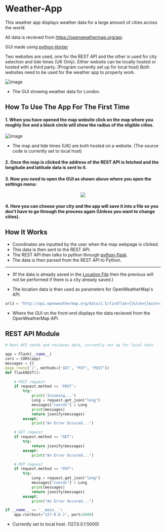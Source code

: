 # Weather-App

This weather app displays weather data for a large amount of cities across the world. 

All data is recieved from https://openweathermap.org/api.

GUI made using [python-tkinter](https://docs.python.org/3/library/tkinter.html)

Two websites are used, one for the REST API and the other is used for city selection and tide times (UK Only).
Either website can be locally hosted or hosted with a third party. (Program currently set up for local host)
Both websites need to be used for the weather app to properly work.

![image](https://user-images.githubusercontent.com/71614127/110513194-de531480-80fd-11eb-92af-e152c9ecf281.png)
* The GUI showing weather data for London.

## How To Use The App For The First Time

#### 1. When you have opened the map website click on the map where you roughly live and a black circle will show the radius of the eligible cities.

![image](https://user-images.githubusercontent.com/71614127/110510489-23c21280-80fb-11eb-9516-bfcbf9738c6b.png)

* The map and tide times (UK) are both hosted on a website. (The source code is currently set to local host)

#### 2. Once the map is clicked the address of the REST API is fetched and the longitude and latitude data is sent to it.
#### 3. Now you need to open the GUI as shown above where you open the settings menu:

<p align="center">
  <img src="https://user-images.githubusercontent.com/71614127/110513736-78b35800-80fe-11eb-8232-3b6d570246e3.png">
</p>

#### 4. Here you can choose your city and the app will save it into a file so you don't have to go through the process again (Unless you want to change cities).

## How It Works

* Coordinates are inputted by the user when the map webpage is clicked.
* This data is then sent to the REST API.
* The REST API then talks to python through [python-flask](https://flask.palletsprojects.com/en/1.1.x/).
* The data is then parsed from the REST API to Python.
***
* (If the data is already saved in the [Location File](https://github.com/JM1F/Weather-App/blob/main/savedLatLngData.txt) then the previous will not be performed if there is a city already saved.)


* The location data is then used as parameters for OpenWeatherMap's API.
```python
url3 = "http://api.openweathermap.org/data/2.5/find?lat={}&lon={}&cnt=10&appid={}".format(lat, long, APIKEY)
```
* Where the GUI on the front-end displays the data recieved from the OpenWeatherMap API. 

## REST API Module
```python
# Rest API sends and recieves data, currently set up for local host.

app = Flask(__name__)
cors = CORS(app)
messages = {}
@app.route('/', methods=['GET', "PUT", "POST"])
def flaskREST():
   
    # POST request
    if request.method == 'POST':
        try:
            print('Incoming...')
            Long = request.get_json("long")
            messages["coords"] = Long
            print(messages)
            return jsonify(messages)
        except:
            print("An Error Occured...")

    # GET request
    if request.method == "GET":
        try:
            return jsonify(messages)  
        except:
            print("An Error Occured...")

    # PUT request
    if request.method == "PUT":
        try:
            Long = request.get_json("long")
            messages["coords"] = Long
            print(messages)
            return jsonify(messages)
        except:
            print("An Error Occured...")

if __name__ == '__main__':
    app.run(host="127.0.0.1", port=5000)
````

* Currently set to local host. (127.0.0.1:5000)
